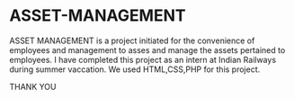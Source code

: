 # ASSET-MANAGEMENT
ASSET MANAGEMENT is a project initiated for the convenience of employees and management to asses and manage the assets pertained to employees.
I have completed this project as an intern at Indian Railways during summer vaccation.
We used HTML,CSS,PHP for this project.

THANK YOU
